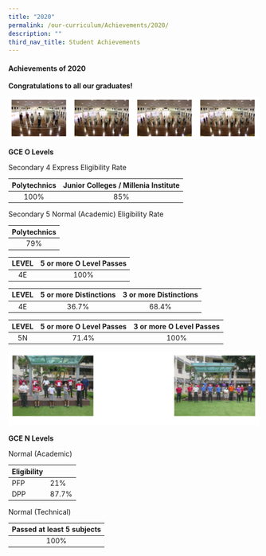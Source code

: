 ```yaml
---
title: "2020"
permalink: /our-curriculum/Achievements/2020/
description: ""
third_nav_title: Student Achievements
---
```

#### **Achievements of 2020**


**Congratulations to all our graduates!**

![](/images/Our%20Curriculum/Achievements/2020/Y1.png)

**GCE O Levels**

Secondary 4 Express Eligibility Rate

| Polytechnics |  Junior Colleges / Millenia Institute |
|:------------:|:-------------------------------------:|
|     100%     |                  85%                  |

Secondary 5 Normal (Academic) Eligibility Rate

| Polytechnics |
|:------------:|
|      79%     |

| LEVEL | 5 or more O Level Passes |
|:-----:|:------------------------:|
|   4E  |           100%           |

| LEVEL | 5 or more Distinctions | 3 or more Distinctions |
|:-----:|:----------------------:|:----------------------:|
|   4E  |          36.7%         |          68.4%         |

| LEVEL | 5 or more O Level Passes | 3 or more O Level Passes |
|:-----:|:------------------------:|:------------------------:|
|   5N  |           71.4%          |           100%           |

![](/images/Our%20Curriculum/Achievements/2020/Y2.png)

**GCE N Levels**

Normal (Academic)

| Eligibility |       |
|-------------|-------|
|     PFP     |  21%  |
|     DPP     | 87.7% |

Normal (Technical)

| Passed at least 5 subjects |
|:--------------------------:|
|            100%            |